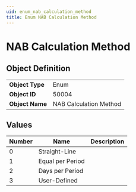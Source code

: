 ```yaml
---
uid: enum_nab_calculation_method
title: Enum NAB Calculation Method
---
```

# NAB Calculation Method

## Object Definition

<table>
<tr><td><b>Object Type</b></td><td>Enum</td></tr>
<tr><td><b>Object ID</b></td><td>50004</td></tr>
<tr><td><b>Object Name</b></td><td>NAB Calculation Method</td></tr>
</table>

## Values

| Number | Name | Description |
| ---- | ------- | ----------- |
| 0 | Straight-Line |  |
| 1 | Equal per Period |  |
| 2 | Days per Period |  |
| 3 | User-Defined |  |
